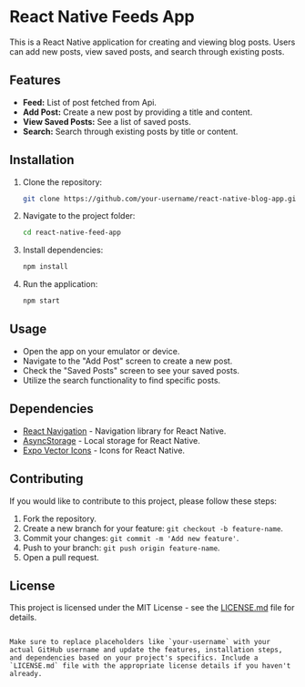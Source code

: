 
# React Native Feeds App

This is a React Native application for creating and viewing blog posts. Users can add new posts, view saved posts, and search through existing posts.

## Features
- **Feed:** List of post fetched from Api.
- **Add Post:** Create a new post by providing a title and content.
- **View Saved Posts:** See a list of saved posts.
- **Search:** Search through existing posts by title or content.

## Installation

1. Clone the repository:

   ```bash
   git clone https://github.com/your-username/react-native-blog-app.git
   ```

2. Navigate to the project folder:

   ```bash
   cd react-native-feed-app
   ```

3. Install dependencies:

   ```bash
   npm install
   ```

4. Run the application:

   ```bash
   npm start
   ```

## Usage

- Open the app on your emulator or device.
- Navigate to the "Add Post" screen to create a new  post.
- Check the "Saved Posts" screen to see your saved posts.
- Utilize the search functionality to find specific posts.

## Dependencies

- [React Navigation](https://reactnavigation.org/) - Navigation library for React Native.
- [AsyncStorage](https://react-native-async-storage.github.io/async-storage/) - Local storage for React Native.
- [Expo Vector Icons](https://docs.expo.dev/guides/icons/) - Icons for React Native.

## Contributing

If you would like to contribute to this project, please follow these steps:

1. Fork the repository.
2. Create a new branch for your feature: `git checkout -b feature-name`.
3. Commit your changes: `git commit -m 'Add new feature'`.
4. Push to your branch: `git push origin feature-name`.
5. Open a pull request.

## License

This project is licensed under the MIT License - see the [LICENSE.md](LICENSE.md) file for details.
```

Make sure to replace placeholders like `your-username` with your actual GitHub username and update the features, installation steps, and dependencies based on your project's specifics. Include a `LICENSE.md` file with the appropriate license details if you haven't already.
